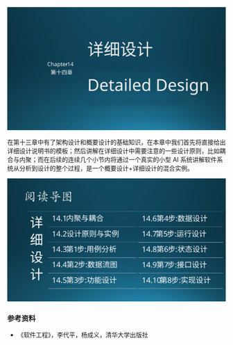 

<img src="img/Slide1.SVG"/>

在第十三章中有了架构设计和概要设计的基础知识，在本章中我们首先将直接给出详细设计说明书的模板；然后讲解在详细设计中需要注意的一些设计原则，比如耦合与内聚；而在后续的连续几个小节内将通过一个真实的小型 AI 系统讲解软件系统从分析到设计的整个过程，是一个概要设计+详细设计的混合实例。

<img src="img/Slide2.SVG"/>



### 参考资料

- 《软件工程》，李代平，杨成义，清华大学出版社
